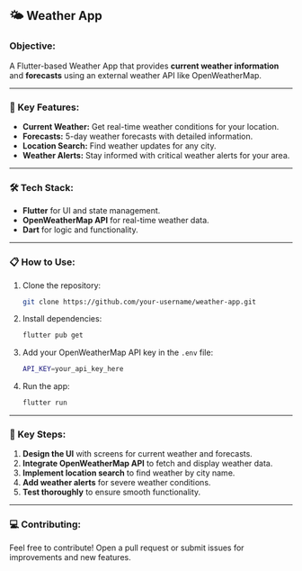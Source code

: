 
## 🌤️ Weather App

### Objective:
A Flutter-based Weather App that provides **current weather information** and **forecasts** using an external weather API like OpenWeatherMap.

---

### 🚀 Key Features:
- **Current Weather:** Get real-time weather conditions for your location.
- **Forecasts:** 5-day weather forecasts with detailed information.
- **Location Search:** Find weather updates for any city.
- **Weather Alerts:** Stay informed with critical weather alerts for your area.

---

### 🛠️ Tech Stack:
- **Flutter** for UI and state management.
- **OpenWeatherMap API** for real-time weather data.
- **Dart** for logic and functionality.

---

### 📋 How to Use:
1. Clone the repository:
   ```bash
   git clone https://github.com/your-username/weather-app.git
   ```
2. Install dependencies:
   ```bash
   flutter pub get
   ```
3. Add your OpenWeatherMap API key in the `.env` file:
   ```bash
   API_KEY=your_api_key_here
   ```
4. Run the app:
   ```bash
   flutter run
   ```

---

### 📝 Key Steps:
1. **Design the UI** with screens for current weather and forecasts.
2. **Integrate OpenWeatherMap API** to fetch and display weather data.
3. **Implement location search** to find weather by city name.
4. **Add weather alerts** for severe weather conditions.
5. **Test thoroughly** to ensure smooth functionality.

---

### 💻 Contributing:
Feel free to contribute! Open a pull request or submit issues for improvements and new features.
